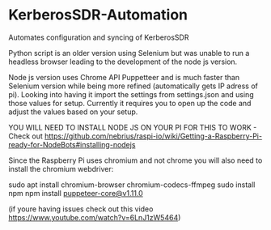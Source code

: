 # KerberosSDR-Automation
Automates configuration and syncing of KerberosSDR

Python script is an older version using Selenium but was unable to run a headless browser leading to the development of the node js version.

Node js version uses Chrome API Puppetteer and is much faster than Selenium version while being more refined (automatically gets IP adress of pi). Looking into having it import the settings from settings.json and using those values for setup. Currently it requires you to open up the code and adjust the values based on your setup.

YOU WILL NEED TO INSTALL NODE JS ON YOUR PI FOR THIS TO WORK - Check out https://github.com/nebrius/raspi-io/wiki/Getting-a-Raspberry-Pi-ready-for-NodeBots#installing-nodejs

Since the Raspberry Pi uses chromium and not chrome you will also need to install the chromium webdriver:

sudo apt install chromium-browser chromium-codecs-ffmpeg
sudo install npm
npm install puppeteer-core@v1.11.0

(if youre having issues check out this video https://www.youtube.com/watch?v=6LnJ1zW5464)

